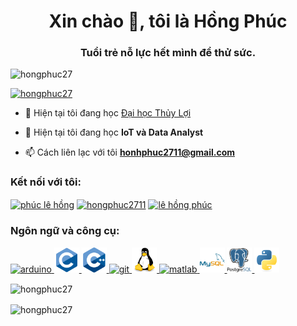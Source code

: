 <h1 align="center">Xin chào 👋, tôi là Hồng Phúc</h1>
<h3 align="center">Tuổi trẻ nỗ lực hết mình để thử sức.</h3>

<p align="left"> <img src="https://komarev.com/ghpvc/?username=hongphuc27&label=Profile%20views&color=0e75b6&style=flat" alt="hongphuc27" /> </p>

<p align="left"> <a href="https://github.com/ryo-ma/github-profile-trophy"><img src="https://github-profile-trophy.vercel.app/?username=hongphuc27" alt="hongphuc27" /></a> </p>

- 🔭 Hiện tại tôi đang học [Đại học Thủy Lợi](https://tlu.edu.vn/)

- 🌱 Hiện tại tôi đang học **IoT và Data Analyst**

- 📫 Cách liên lạc với tôi **honhphuc2711@gmail.com**

<h3 align="left">Kết nối với tôi:</h3>
<p align="left">
<a href="https://linkedin.com/in/phúc lê hồng" target="blank"><img align="center" src="https://raw.githubusercontent.com/rahuldkjain/github-profile-readme-generator/master/src/images/icons/Social/linked-in-alt.svg" alt="phúc lê hồng" height="30" width="40" /></a>
<a href="https://kaggle.com/hongphuc2711" target="blank"><img align="center" src="https://raw.githubusercontent.com/rahuldkjain/github-profile-readme-generator/master/src/images/icons/Social/kaggle.svg" alt="hongphuc2711" height="30" width="40" /></a>
<a href="https://fb.com/lê hồng phúc" target="blank"><img align="center" src="https://raw.githubusercontent.com/rahuldkjain/github-profile-readme-generator/master/src/images/icons/Social/facebook.svg" alt="lê hồng phúc" height="30" width="40" /></a>
</p>

<h3 align="left">Ngôn ngữ và công cụ:</h3>
<p align="left"> <a href="https://www.arduino.cc/" target="_blank" rel="noreferrer"> <img src="https://cdn.worldvectorlogo.com/logos/arduino-1.svg" alt="arduino" width="40" height="40"/> </a> <a href="https://www.cprogramming.com/" target="_blank" rel="noreferrer"> <img src="https://raw.githubusercontent.com/devicons/devicon/master/icons/c/c-original.svg" alt="c" width="40" height="40"/> </a> <a href="https://www.w3schools.com/cpp/" target="_blank" rel="noreferrer"> <img src="https://raw.githubusercontent.com/devicons/devicon/master/icons/cplusplus/cplusplus-original.svg" alt="cplusplus" width="40" height="40"/> </a> <a href="https://git-scm.com/" target="_blank" rel="noreferrer"> <img src="https://www.vectorlogo.zone/logos/git-scm/git-scm-icon.svg" alt="git" width="40" height="40"/> </a> <a href="https://www.linux.org/" target="_blank" rel="noreferrer"> <img src="https://raw.githubusercontent.com/devicons/devicon/master/icons/linux/linux-original.svg" alt="linux" width="40" height="40"/> </a> <a href="https://www.mathworks.com/" mục tiêu="_blank" rel="noreferrer"> <img src="https://upload.wikimedia.org/wikipedia/commons/2/21/Matlab_Logo.png" alt="matlab" width="40" height="40"/> </a> <a href="https://www.mysql.com/" target="_blank" rel="noreferrer"> <img src="https://raw.githubusercontent.com/devicons/devicon/master/icons/mysql/mysql-original-wordmark.svg" alt="mysql" width="40" height="40"/> </a> <a href="https://www.postgresql.org" target="_blank" rel="noreferrer"> <img src="https://raw.githubusercontent.com/devicons/devicon/master/icons/postgresql/postgresql-original-wordmark.svg" alt="postgresql" width="40" chiều cao="40"/> </a> <a href="https://www.python.org" target="_blank" rel="noreferrer"> <img src="https://raw.githubusercontent.com/devicons/devicon/master/icons/python/python-original.svg" alt="python" width="40" height="40"/> </a> </p>


<p> <img align="center" src="https://github-readme-stats.vercel.app/api?username=hongphuc27&show_icons=true&locale=vi" alt="hongphuc27" /></p>

<p><img align="center" src="https://github-readme-streak-stats.herokuapp.com/?user=hongphuc27&" alt="hongphuc27" /></p>
